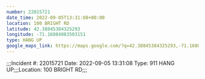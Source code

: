 ```yaml
---
number: 22015721
date_time: 2022-09-05T13:31:08+00:00
location: 100 BRIGHT RD
latitude: 42.38845384325293
longitude: -71.16084083503151
type: HANG UP
google_maps_link: https://maps.google.com/?q=42.38845384325293,-71.16084083503151
---
```


;;;Incident #: 22015721   Date: 2022-09-05 13:31:08   Type: 911 HANG UP;;;Location: 100 BRIGHT RD;;;
